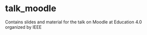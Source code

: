 # talk_moodle
Contains slides and material for the talk on Moodle at Education 4.0 organized by IEEE
